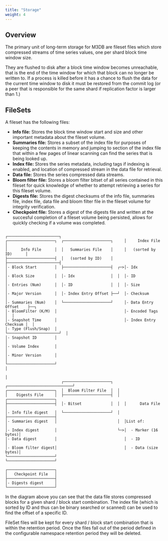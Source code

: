 ```yaml
---
title: "Storage"
weight: 4
---
```


## Overview

The primary unit of long-term storage for M3DB are fileset files which store compressed streams of time series values, one per shard block time window size.

They are flushed to disk after a block time window becomes unreachable, that is the end of the time window for which that block can no longer be written to.  If a process is killed before it has a chance to flush the data for the current time window to disk it must be restored from the commit log (or a peer that is responsible for the same shard if replication factor is larger than 1.)

## FileSets

A fileset has the following files:

* **Info file:** Stores the block time window start and size and other important metadata about the fileset volume.
* **Summaries file:** Stores a subset of the index file for purposes of keeping the contents in memory and jumping to section of the index file that within a few pages of linear scanning can find the series that is being looked up.
* **Index file:** Stores the series metadata, including tags if indexing is enabled, and location of compressed stream in the data file for retrieval.
* **Data file:** Stores the series compressed data streams.
* **Bloom filter file:** Stores a bloom filter bitset of all series contained in this fileset for quick knowledge of whether to attempt retrieving a series for this fileset volume.
* **Digests file:** Stores the digest checksums of the info file, summaries file, index file, data file and bloom filter file in the fileset volume for integrity verification.
* **Checkpoint file:** Stores a digest of the digests file and written at the succesful completion of a fileset volume being persisted, allows for quickly checking if a volume was completed.

```
                                                     ┌───────────────────────┐
┌─────────────────────┐  ┌─────────────────────┐     │     Index File        │
│      Info File      │  │   Summaries File    │     │   (sorted by ID)      │
├─────────────────────┤  │   (sorted by ID)    │     ├───────────────────────┤
│- Block Start        │  ├─────────────────────┤  ┌─>│- Idx                  │
│- Block Size         │  │- Idx                │  │  │- ID                   │
│- Entries (Num)      │  │- ID                 │  │  │- Size                 │
│- Major Version      │  │- Index Entry Offset ├──┘  │- Checksum             │
│- Summaries (Num)    │  └─────────────────────┘     │- Data Entry Offset    ├──┐
│- BloomFilter (K/M)  │                              │- Encoded Tags         │  │
│- Snapshot Time      │                              │- Index Entry Checksum │  │
│- Type (Flush/Snap)  │                              └───────────────────────┘  │
│- Snapshot ID        │                                                         │
│- Volume Index       │                                                         │
│- Minor Version      │                                                         │
└─────────────────────┘                                                         │
                                                                                │
                         ┌─────────────────────┐  ┌─────────────────────────────┘
┌─────────────────────┐  │  Bloom Filter File  │  │
│    Digests File     │  ├─────────────────────┤  │  ┌─────────────────────┐
├─────────────────────┤  │- Bitset             │  │  │      Data File      │
│- Info file digest   │  └─────────────────────┘  │  ├─────────────────────┤
│- Summaries digest   │                           │  │List of:             │
│- Index digest       │                           └─>│  - Marker (16 bytes)│
│- Data digest        │                              │  - ID               │
│- Bloom filter digest│                              │  - Data (size bytes)│
└─────────────────────┘                              └─────────────────────┘

┌─────────────────────┐
│   Checkpoint File   │
├─────────────────────┤
│- Digests digest     │
└─────────────────────┘
```

In the diagram above you can see that the data file stores compressed blocks for a given shard / block start combination. The index file (which is sorted by ID and thus can be binary searched or scanned) can be used to find the offset of a specific ID.

FileSet files will be kept for every shard / block start combination that is within the retention period. Once the files fall out of the period defined in the configurable namespace retention period they will be deleted.
